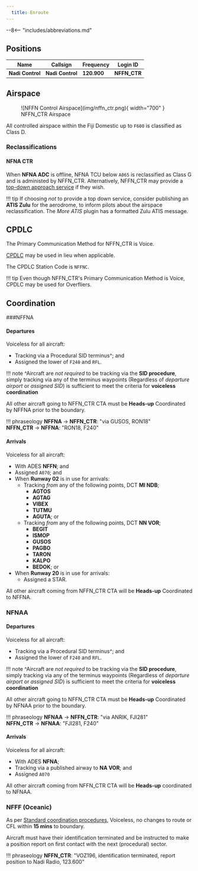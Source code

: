```yaml
---
  title: Enroute
---
```


--8<-- "includes/abbreviations.md"

## Positions

| Name | Callsign | Frequency | Login ID |
| ---- | -------- | --------- | -------- |
| **Nadi Control** | **Nadi Control** | **120.900** | **NFFN_CTR** |

## Airspace
<figure markdown>
![NFFN Control Airspace](img/nffn_ctr.png){ width="700" }
  <figcaption>NFFN_CTR Airspace</figcaption>
</figure>

All controlled airspace within the Fiji Domestic up to `F600` is classified as Class D.

### Reclassifications
#### NFNA CTR
When **NFNA ADC** is offline, NFNA TCU below `A065` is reclassified as Class G and is administed by NFFN_CTR. Alternatively, NFFN_CTR may provide a [top-down approach service](../Nausori/TCU) if they wish.

!!! tip
    If choosing *not* to provide a top down service, consider publishing an **ATIS Zulu** for the aerodrome, to inform pilots about the airspace reclassification. The *More ATIS* plugin has a formatted Zulu ATIS message.
<!--	
## Extending
-->
## CPDLC
The Primary Communication Method for NFFN_CTR is Voice.

[CPDLC](../../../client/cpdlc) may be used in lieu when applicable.

The CPDLC Station Code is `NFFNC`.

!!! tip
    Even though NFFN_CTR's Primary Communication Method is Voice, CPDLC may be used for Overfliers.
	
<!---## Sector Responsibilities
## Runway Modes

## Surveillance Coverage

## STAR Clearances

## STAR Clearance Expectation
--->
## Coordination
###NFFNA
#### Departures
Voiceless for all aircraft:

- Tracking via a Procedural SID terminus^; and
- Assigned the lower of `F240` and `RFL`.

!!! note
    ^Aircraft are *not required* to be tracking via the **SID procedure**, simply tracking via any of the terminus waypoints (Regardless of *departure airport* or *assigned SID*) is sufficient to meet the criteria for **voiceless coordination**

All other aircraft going to NFFN_CTR CTA must be **Heads-up** Coordinated by NFFNA prior to the boundary.

!!! phraseology
    <span class="hotline">**NFFNA** -> **NFFN_CTR**</span>: "via GUSOS, RON18"  
    <span class="hotline">**NFFN_CTR** -> **NFFNA**</span>: "RON18, F240"  

#### Arrivals
Voiceless for all aircraft:

- With ADES **NFFN**; and
- Assigned `A070`; and
- When **Runway 02** is in use for arrivals:
	- Tracking *from* any of the following points, DCT **MI NDB**;
    	- **AGTOS**
    	- **AGTAG**
    	- **VIBEX**
    	- **TUTMU**
    	- **AGUTA**; or
	- Tracking *from* any of the following points, DCT **NN VOR**;
    	- **BEGIT**
    	- **ISMOP**
    	- **GUSOS**
    	- **PAGBO**
    	- **TARON**
    	- **KALPO**
    	- **BEDOK**; or
- When **Runway 20** is in use for arrivals:
	- Assigned a STAR.

All other aircraft coming from NFFN_CTR CTA will be **Heads-up** Coordinated to NFFNA.

### NFNAA
#### Departures
Voiceless for all aircraft:

- Tracking via a Procedural SID terminus^; and
- Assigned the lower of `F240` and `RFL`.

!!! note
    ^Aircraft are *not required* to be tracking via the **SID procedure**, simply tracking via any of the terminus waypoints (Regardless of *departure airport* or *assigned SID*) is sufficient to meet the criteria for **voiceless coordination**

All other aircraft going to NFFN_CTR CTA must be **Heads-up** Coordinated by NFNAA prior to the boundary.

!!! phraseology
    <span class="hotline">**NFNAA** -> **NFFN_CTR**</span>: "via ANRIK, FJI281"  
    <span class="hotline">**NFFN_CTR** -> **NFNAA**</span>: "FJI281, F240"  

#### Arrivals
Voiceless for all aircraft:

- With ADES **NFNA**;
- Tracking via a published airway to **NA VOR**; and
- Assigned `A070`

All other aircraft coming from NFFN_CTR CTA will be **Heads-up** coordinated to NFNAA.

### NFFF (Oceanic)
As per [Standard coordination procedures](../../../controller-skills/coordination/#pacific-units), Voiceless, no changes to route or CFL within **15 mins** to boundary.

Aircraft must have their identification terminated and be instructed to make a position report on first contact with the next (procedural) sector.

!!! phraseology
    **NFFN_CTR**: "VOZ196, identification terminated, report position to Nadi Radio, 123.600"

<!---## Charts--->